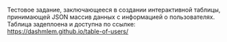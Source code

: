 Тестовое задание, заключающееся в создании интерактивной таблицы, принимающей JSON массив данных с информацией о пользователях.
Таблица задеплоена и доступна по ссылке: https://dashmlem.github.io/table-of-users/
